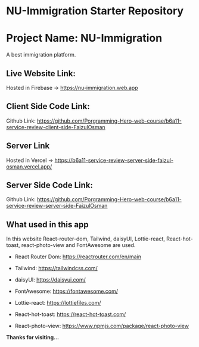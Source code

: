 # NU-Immigration Starter Repository

# Project Name: NU-Immigration

A best immigration platform.

## Live Website Link:

Hosted in Firebase -> https://nu-immigration.web.app

## Client Side Code Link:

Github Link: https://github.com/Porgramming-Hero-web-course/b6a11-service-review-client-side-FaizulOsman

## Server Link

Hosted in Vercel -> https://b6a11-service-review-server-side-faizul-osman.vercel.app/

## Server Side Code Link:

Github Link: https://github.com/Porgramming-Hero-web-course/b6a11-service-review-server-side-FaizulOsman

## What used in this app

In this website React-router-dom, Tailwind, daisyUI, Lottie-react, React-hot-toast, react-photo-view and FontAwesome are used.

- React Router Dom: https://reactrouter.com/en/main

- Tailwind: https://tailwindcss.com/

- daisyUI: https://daisyui.com/

- FontAwesome: https://fontawesome.com/

- Lottie-react: https://lottiefiles.com/

- React-hot-toast: https://react-hot-toast.com/

- React-photo-view: https://www.npmjs.com/package/react-photo-view

**Thanks for visiting...**
